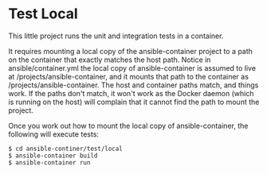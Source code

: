 # Test Local

This little project runs the unit and integration tests in a container.

It requires mounting a local copy of the ansible-container project to a path on the container that exactly matches the 
host path. Notice in ansible/container.yml the local copy of ansible-container is assumed to live at 
/projects/ansible-container, and it mounts that path to the container as /projects/ansible-container. The host and 
container paths match, and things work. If the paths don't match, it won't work as the Docker daemon (which is 
running on the host) will complain that it cannot find the path to mount the project.

Once you work out how to mount the local copy of ansible-container, the following will execute tests: 

```
$ cd ansible-continer/test/local
$ ansible-container build 
$ ansible-container run
```
